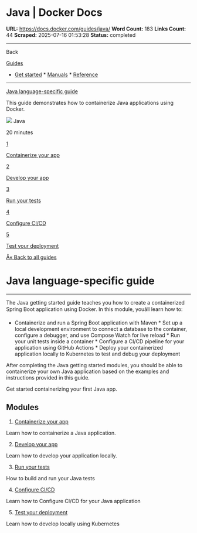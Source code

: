 # Java | Docker Docs

**URL:** https://docs.docker.com/guides/java/
**Word Count:** 183
**Links Count:** 44
**Scraped:** 2025-07-16 01:53:28
**Status:** completed

---

Back

[Guides](https://docs.docker.com/guides/)

  * [Get started](https://docs.docker.com/get-started/)   * [Manuals](https://docs.docker.com/manuals/)   * [Reference](https://docs.docker.com/reference/)

* * *

[Java language-specific guide](https://docs.docker.com/guides/java/)

This guide demonstrates how to containerize Java applications using Docker.

![](https://cdn.jsdelivr.net/gh/devicons/devicon@latest/icons/java/java-original.svg) Java

20 minutes

[1](https://docs.docker.com/guides/java/containerize/)

[Containerize your app](https://docs.docker.com/guides/java/containerize/)

[2](https://docs.docker.com/guides/java/develop/)

[Develop your app](https://docs.docker.com/guides/java/develop/)

[3](https://docs.docker.com/guides/java/run-tests/)

[Run your tests](https://docs.docker.com/guides/java/run-tests/)

[4](https://docs.docker.com/guides/java/configure-ci-cd/)

[Configure CI/CD](https://docs.docker.com/guides/java/configure-ci-cd/)

[5](https://docs.docker.com/guides/java/deploy/)

[Test your deployment](https://docs.docker.com/guides/java/deploy/)

[Â« Back to all guides](https://docs.docker.com/guides/)

# Java language-specific guide

* * *

The Java getting started guide teaches you how to create a containerized Spring Boot application using Docker. In this module, youâll learn how to:

  * Containerize and run a Spring Boot application with Maven   * Set up a local development environment to connect a database to the container, configure a debugger, and use Compose Watch for live reload   * Run your unit tests inside a container   * Configure a CI/CD pipeline for your application using GitHub Actions   * Deploy your containerized application locally to Kubernetes to test and debug your deployment

After completing the Java getting started modules, you should be able to containerize your own Java application based on the examples and instructions provided in this guide.

Get started containerizing your first Java app.

## Modules

  1. [Containerize your app](https://docs.docker.com/guides/java/containerize/)

Learn how to containerize a Java application.

  2. [Develop your app](https://docs.docker.com/guides/java/develop/)

Learn how to develop your application locally.

  3. [Run your tests](https://docs.docker.com/guides/java/run-tests/)

How to build and run your Java tests

  4. [Configure CI/CD](https://docs.docker.com/guides/java/configure-ci-cd/)

Learn how to Configure CI/CD for your Java application

  5. [Test your deployment](https://docs.docker.com/guides/java/deploy/)

Learn how to develop locally using Kubernetes